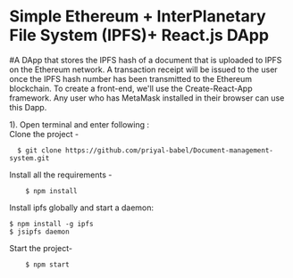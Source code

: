 # Simple Ethereum + InterPlanetary File System (IPFS)+ React.js DApp

#A DApp that stores the IPFS hash of a document that is uploaded to IPFS on the Ethereum network. A transaction receipt will be issued to the user once the IPFS hash number has been transmitted to the Ethereum blockchain. To create a front-end, we'll use the Create-React-App framework. Any user who has MetaMask installed in their browser can use this Dapp.

1). Open terminal and enter following : <br />
Clone the project -
```
  $ git clone https://github.com/priyal-babel/Document-management-system.git
```

Install all the requirements -
```
    $ npm install
```

Install ipfs globally and start a daemon:
```
$ npm install -g ipfs
$ jsipfs daemon
```

Start the project-
```
    $ npm start
```
